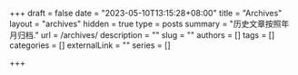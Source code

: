 +++
draft = false
date = "2023-05-10T13:15:28+08:00"
title =  "Archives"
layout = "archives"
hidden = true
type = posts
summary = "历史文章按照年月归档."
url = /archives/
description = ""
slug = ""
authors = []
tags = []
categories = []
externalLink = ""
series = []

+++
